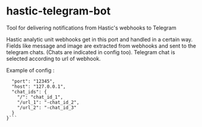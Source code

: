 # hastic-telegram-bot
Tool for delivering notifications from Hastic's webhooks to Telegram

Hastic analytic unit webhooks get in this port and handled in a certain way.
Fields like message and image are extracted from webhooks and sent to the telegram chats. (Chats are indicated in config too).
Telegram chat is selected according to url of webhook.

Example of config :
```{
  "port": "12345",
  "host": "127.0.0.1",
  "chat_ids": {
    "/": "chat_id_1",
    "/url_1": "-chat_id_2",
    "/url_2": "-chat_id_3"
  }
}```
